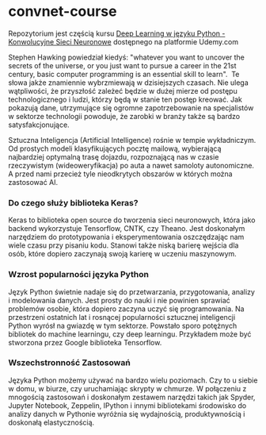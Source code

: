 # convnet-course

Repozytorium jest częścią kursu [Deep Learning w języku Python - Konwolucyjne Sieci Neuronowe](https://www.udemy.com/deep-learning-w-jezyku-python/) dostępnego na platformie Udemy.com

Stephen Hawking powiedział kiedyś: "whatever you want to uncover the secrets of the universe, or you just want to pursue a career in the 21st century, basic computer programming is an essential skill to learn".  Te słowa jakże znamiennie wybrzmiewają w dzisiejszych czasach. Nie ulega wątpliwości, że przyszłość zależeć będzie w dużej mierze od postępu technologicznego i ludzi, którzy będą w stanie ten postęp kreować. Jak pokazują dane, utrzymujące się ogromne zapotrzebowanie na specjalistów w sektorze technologii powoduje, że zarobki w branży także są bardzo satysfakcjonujące. 

Sztuczna Inteligencja (Artificial Intelligence) rośnie w tempie wykładniczym. Od prostych modeli klasyfikujących pocztę mailową, wybierającą najbardziej optymalną trasę dojazdu, rozpoznającą nas w czasie rzeczywistym (wideoweryfikacja) po auta a nawet samoloty autonomiczne. A przed nami przecież tyle nieodkrytych obszarów w których można zastosować AI.

### Do czego służy biblioteka Keras?

Keras to biblioteka open source do tworzenia sieci neuronowych, która jako backend wykorzystuje Tensorflow, CNTK, czy Theano. Jest doskonałym narzędziem do prototypowania i eksperymentowania oszczędzając nam wiele czasu przy pisaniu kodu. Stanowi także niską barierę wejścia dla osób, które dopiero zaczynają swoją karierę w uczeniu maszynowym.

### Wzrost popularności języka Python

Język Python świetnie nadaje się do przetwarzania, przygotowania, analizy i modelowania danych. Jest prosty do nauki i nie powinien sprawiać problemów osobie, która dopiero zaczyna uczyć się programowania. Na przestrzeni ostatnich lat i rosnącej popularności sztucznej inteligencji Python wyrósł na gwiazdę w tym sektorze. Powstało sporo potężnych bibliotek do machine learningu, czy deep learningu. Przykładem może być stworzona przez Google biblioteka Tensorflow.

### Wszechstronność Zastosowań

Języka Python możemy używać na bardzo wielu poziomach. Czy to u siebie w domu, w biurze, czy uruchamiając skrypty w chmurze. W połączeniu z mnogością zastosowań i doskonałym zestawem narzędzi takich jak Spyder, Jupyter Notebook, Zeppelin, IPython i innymi bibliotekami środowisko do analizy danych w Pythonie wyróżnia się wydajnością, produktywnością i doskonałą elastycznością.
